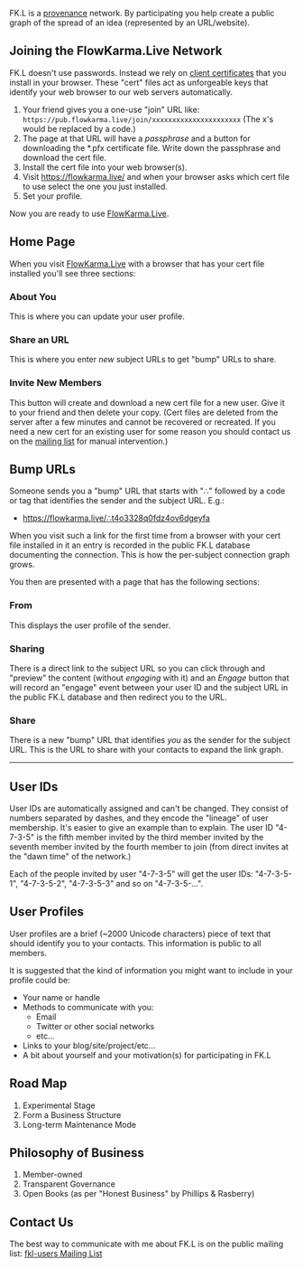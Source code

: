 FK.L is a
[provenance](https://en.wikipedia.org/wiki/Provenance)
network.  By participating you help create a public
graph of the spread of an idea (represented by an URL/website).

## Joining the FlowKarma.Live Network

FK.L doesn't use passwords.  Instead we rely on
[client certificates](https://en.wikipedia.org/wiki/Client_certificate)
that you install in your browser.  These "cert" files act as unforgeable
keys that identify your web browser to our web servers automatically.

1. Your friend gives you a one-use "join" URL like:
   `https://pub.flowkarma.live/join/xxxxxxxxxxxxxxxxxxxxxx`
   (The x's would be replaced by a code.)
2. The page at that URL will have a *passphrase* and a button for downloading the \*.pfx certificate file.
   Write down the passphrase and download the cert file.
3. Install the cert file into your web browser(s).
4. Visit <https://flowkarma.live/> and when your browser asks which
   cert file to use select the one you just installed.
5. Set your profile.

Now you are ready to use [FlowKarma.Live](https://flowkarma.live/).

## Home Page

When you visit [FlowKarma.Live](https://flowkarma.live/) with a browser
that has your cert file installed you'll see three sections:

### About You

This is where you can update your user profile.

### Share an URL

This is where you enter *new* subject URLs to get "bump" URLs to share.

### Invite New Members

This button will create and download a new cert file for a new user.
Give it to your friend and then delete your copy.  (Cert files are
deleted from the server after a few minutes and cannot be recovered or
recreated.  If you need a new cert for an existing user for some reason
you should contact us on the
[mailing list](https://lists.sr.ht/~sforman/fkl-users)
for manual intervention.)


## Bump URLs

Someone sends you a "bump" URL that starts with "∴" followed by a code or
tag that identifies the sender and the subject URL.  E.g.:

- <https://flowkarma.live/∴t4o3328q0fdz4ov6dgeyfa>

When you visit such a link for the first time from a browser with your
cert file installed in it an entry is recorded in the public FK.L
database documenting the connection.  This is how the per-subject
connection graph grows.

You then are presented with a page that has the following sections:

### From

This displays the user profile of the sender.

### Sharing

There is a direct link to the subject URL so you can click through and
"preview" the content (without *engaging* with it) and an *Engage* button
that will record an "engage" event between your user ID and the subject
URL in the public FK.L database and then redirect you to the URL.

### Share

There is a new "bump" URL that identifies *you* as the sender for the
subject URL.  This is the URL to share with your contacts to expand the
link graph.

------------------------

## User IDs

User IDs are automatically assigned and can't be changed.  They consist
of numbers separated by dashes, and they encode the "lineage" of user
membership.  It's easier to give an example than to explain.  The user ID
"4-7-3-5" is the fifth member invited by the third member invited by the
seventh member invited by the fourth member to join (from direct invites
at the "dawn time" of the network.)

Each of the people invited by user "4-7-3-5" will get the user IDs:
"4-7-3-5-1", "4-7-3-5-2", "4-7-3-5-3" and so on "4-7-3-5-...".


## User Profiles

User profiles are a brief (~2000 Unicode characters) piece of text that
should identify you to your contacts.  This information is public to all
members.

It is suggested that the kind of information you might want to include in
your profile could be:

- Your name or handle
- Methods to communicate with you:
  - Email
  - Twitter or other social networks
  - etc...
- Links to your blog/site/project/etc...
- A bit about yourself and your motivation(s) for participating in FK.L


## Road Map

1. Experimental Stage
2. Form a Business Structure
3. Long-term Maintenance Mode


## Philosophy of Business

1. Member-owned
2. Transparent Governance
3. Open Books (as per "Honest Business" by Phillips & Rasberry)


## Contact Us

The best way to communicate with me about FK.L is on the public mailing
list:
[fkl-users Mailing List](https://lists.sr.ht/~sforman/fkl-users)


